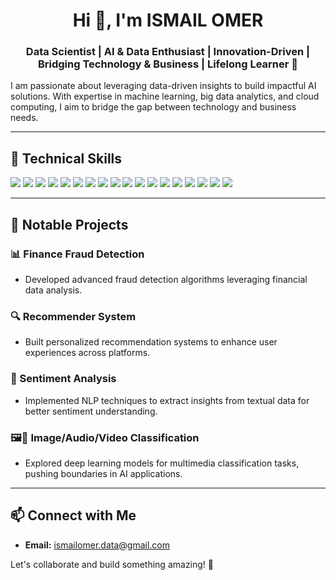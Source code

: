 <h1 align="center">Hi 👋, I'm ISMAIL OMER</h1>
<h3 align="center">Data Scientist | AI & Data Enthusiast | Innovation-Driven | Bridging Technology & Business | Lifelong Learner 🚀</h3>





I am passionate about leveraging data-driven insights to build impactful AI solutions. With expertise in machine learning, big data analytics, and cloud computing, I aim to bridge the gap between technology and business needs.

---

## 🔧 Technical Skills

<p align="left">
  <img src="https://img.shields.io/badge/Python-3776AB?style=for-the-badge&logo=python&logoColor=white" />
  <img src="https://img.shields.io/badge/SQL-4479A1?style=for-the-badge&logo=postgresql&logoColor=white" />
  <img src="https://img.shields.io/badge/R-276DC3?style=for-the-badge&logo=r&logoColor=white" />
  <img src="https://img.shields.io/badge/TensorFlow-FF6F00?style=for-the-badge&logo=tensorflow&logoColor=white" />
  <img src="https://img.shields.io/badge/PyTorch-EE4C2C?style=for-the-badge&logo=pytorch&logoColor=white" />
  <img src="https://img.shields.io/badge/AWS-232F3E?style=for-the-badge&logo=amazonaws&logoColor=white" />
  <img src="https://img.shields.io/badge/GCP-4285F4?style=for-the-badge&logo=googlecloud&logoColor=white" />
  <img src="https://img.shields.io/badge/Spark-E25A1C?style=for-the-badge&logo=apachespark&logoColor=white" />
  <img src="https://img.shields.io/badge/Hadoop-66CCFF?style=for-the-badge&logo=apachehadoop&logoColor=white" />
  <img src="https://img.shields.io/badge/MySQL-4479A1?style=for-the-badge&logo=mysql&logoColor=white" />
  <img src="https://img.shields.io/badge/PostgreSQL-4169E1?style=for-the-badge&logo=postgresql&logoColor=white" />
  <img src="https://img.shields.io/badge/MongoDB-47A248?style=for-the-badge&logo=mongodb&logoColor=white" />
  <img src="https://img.shields.io/badge/Power%20BI-F2C811?style=for-the-badge&logo=powerbi&logoColor=black" />
  <img src="https://img.shields.io/badge/Tableau-E97627?style=for-the-badge&logo=tableau&logoColor=white" />
  <img src="https://img.shields.io/badge/Docker-2496ED?style=for-the-badge&logo=docker&logoColor=white" />
  <img src="https://img.shields.io/badge/Kubernetes-326CE5?style=for-the-badge&logo=kubernetes&logoColor=white" />
  <img src="https://img.shields.io/badge/Flask-000000?style=for-the-badge&logo=flask&logoColor=white" />
  <img src="https://img.shields.io/badge/FastAPI-009688?style=for-the-badge&logo=fastapi&logoColor=white" />
</p>

---

## 📌 Notable Projects

### 📊 Finance Fraud Detection
- Developed advanced fraud detection algorithms leveraging financial data analysis.

### 🔍 Recommender System
- Built personalized recommendation systems to enhance user experiences across platforms.

### 📝 Sentiment Analysis
- Implemented NLP techniques to extract insights from textual data for better sentiment understanding.

### 🖼️🎵 Image/Audio/Video Classification
- Explored deep learning models for multimedia classification tasks, pushing boundaries in AI applications.

---

## 📫 Connect with Me

- **Email:** ismailomer.data@gmail.com  

Let's collaborate and build something amazing! 🚀
